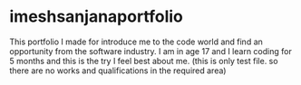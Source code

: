 # imeshsanjanaportfolio
This portfolio I made for introduce me to the code world and find an opportunity from the software industry. I am in age 17 and I learn coding for 5 months and this is the try I feel best about me. 
(this is only test file. so there are no works and qualifications in the required area)
